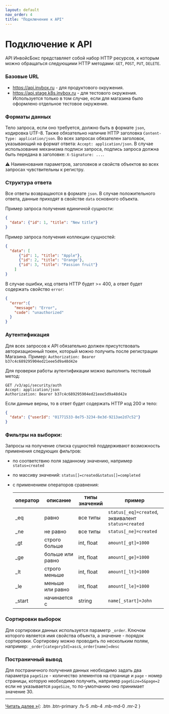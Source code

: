 ```yaml
---
layout: default
nav_order: 4
title: "Подключение к API"
---
```


# Подключение к API

API ИнвойсБокс представляет собой набор HTTP ресурсов, к которым можно обращаться следующими HTTP методами: `GET`, `POST`, `PUT`, `DELETE`.

### Базовые URL

- https://api.invbox.ru - для продуктового окружения.
- https://api.stage.k8s.invbox.ru - для тестового окружения. Используется только в том случае, если для магазина было оформлено отдельное тестовое окружение.

### Форматы данных

Тело запроса, если оно требуется, должно быть в формате `json`, кодировка UTF-8.
Также обязательно наличие HTTP заголовка `Content-Type: application/json`. 
Во всех запросах обязателен заголовок, указывающий на формат ответа: `Accept: application/json`.
В случае использование механизма подписи запроса, подпись запроса должна быть передана в заголовке: `X-Signature: ...`.

:warning: Наименования параметров, заголовков и свойств объектов во всех запросах чувствительны к регистру.

### Структура ответа

Все ответы возвращаются в формате `json`. 
В случае положительного ответа, данные приходят в свойстве `data` основного объекта.

Пример запроса получения единичной сущности:
```json
{
  "data": {"id": 1, "title": "New title"}
}
```

Пример запроса получения коллекции сущностей:
```json
{
  "data": [
      {"id": 1, "title": "Apple"},
      {"id": 2, "title": "Orange"},
      {"id": 3, "title": "Passion fruit"}
    ]
}
```

В случае ошибки, код ответа HTTP будет >= 400, а ответ будет содержать свойство `error`:
```json
{
  "error":{
    "message": "Error",
    "code": "unauthorized"
  }
}
```

### Аутентификация

Для всех запросов к API обязательно должен присутствовать авторизационный токен, который можно получить после регистрации Магазина.
Пример: `Authorization: Bearer b37c4c689295904ed21eee5d9a48d42e`

Для проверки работы аутентификации можно выполнить тестовый метод:
```
GET /v3/api/security/auth
Accept: application/json
Authorization: Bearer b37c4c689295904ed21eee5d9a48d42e
```

Если данные верны, то в ответ будет содержать HTTP код 200 и тело:
```json
{
  "data": {"userId": "01771533-8e75-3234-8e3d-9213ae2d7c52"}
}
```

### Фильтры на выборки:

Запросы на получение списка сущностей поддерживают возможность применения следующих фильтров:
- по соответствию поля заданному значению, например `status=created`
- по массиву значений: `status[]=created&status[]=completed`
- с применением операторов сравнения:

  | оператор| описание          |  типы значений   | пример
  | ------- |-------------------| -----------------|-------
  | _eq     | равно             | все типы         | `status[_eq]=created`, эквивалент `status=created`
  | _ne     | не равно          | все типы         | `status[_ne]=created`
  | _gt     | строго больше     | int, float       | `amount[_gt]=1000`
  | _ge     | больше или равно  | int, float       | `amount[_ge]=1000`
  | _lt     | строго меньше     | int, float       | `amount[_lt]=1000`
  | _le     | меньше или равно  | int, float       | `amount[_le]=1000`
  | _start  | начинается с      | string           | `name[_start]=John`

### Сортировки выборок

Для сортировки данных используется параметр `_order`. Ключом которого является имя свойства объекта,
а значение - порядок сортировки. Сортировку можно проводить по нескольким полям, например:
`_order[categoryId]=asc&_order[name]=desc`

### Постраничный вывод

Для постраничного получения данных необходимо задать два параметра `pageSize` - количество элементов
на странице и `page` - номер страницы, которую необходимо получить, например `pageSize=5&page=2`
если не указывается `pageSize`, то по-умолчанию оно принимает значение 30.

---

[Читать далее &raquo;](/docs/api){: .btn .btn-primary .fs-5 .mb-4 .mb-md-0 .mr-2 }
